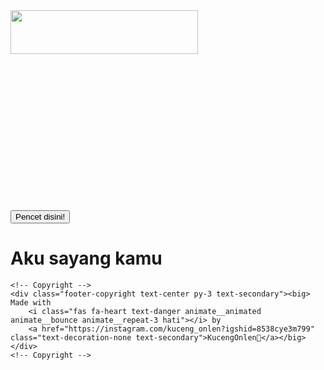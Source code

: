 <!doctype html>
<html lang="en">

<head>
  <!-- Required meta tags -->
  <meta charset="utf-8">
  <meta name="viewport" content="width=device-width, initial-scale=1, shrink-to-fit=no">

  <!-- Bootstrap CSS -->
  <link rel="stylesheet" href="https://cdn.jsdelivr.net/npm/bootstrap@4.5.3/dist/css/bootstrap.min.css"
    integrity="sha384-TX8t27EcRE3e/ihU7zmQxVncDAy5uIKz4rEkgIXeMed4M0jlfIDPvg6uqKI2xXr2" crossorigin="anonymous">
  <link rel='stylesheet' href='https://cdn.jsdelivr.net/npm/sweetalert2@10.8.1/dist/sweetalert2.min.css'>
  <link rel="stylesheet" href="https://cdnjs.cloudflare.com/ajax/libs/animate.css/4.1.1/animate.min.css" />
  <style>
    .kotak {
      margin-top: 250px;
    }
  </style>
  <title>LOVE</title>

</head>
<body>
  <a href="https://instagram.com/kuceng_onlen?igshid=8538cye3m799"> <img src="1.png" style="width:300px;height:70px;"align="middle"/></a>
  <div class="row">
    <div class="col-lg text-center kotak">
      <button type="button" class="btn btn-lg btn-primary tombol py-4 px-5 shadow">Pencet disini!</button>
      <h1 id="teks" class="d-none animate__animated animate__pulse">Aku sayang kamu <i class="fas fa-heart text-danger animate__animated animate__heartBeat animate__repeat-3"></i></h1>
    </div>
  </div>

  <form action="" method="get">
    <input type="hidden" name="by">
  </form>


  <!-- Footer -->
  <footer class="page-footer font-small blue fixed-bottom">

    <!-- Copyright -->
    <div class="footer-copyright text-center py-3 text-secondary"><big> Made with
        <i class="fas fa-heart text-danger animate__animated animate__bounce animate__repeat-3 hati"></i> by
        <a href="https://instagram.com/kuceng_onlen?igshid=8538cye3m799"  class="text-decoration-none text-secondary">KucengOnlen🥴</a></big>
    </div>
    <!-- Copyright -->

  </footer>
  <!-- Footer -->




  <!-- Optional JavaScript; choose one of the two! -->
  <script src="script.js"></script>
  <script src="https://kit.fontawesome.com/61e5120832.js" crossorigin="anonymous"></script>

  <!-- Option 1: jQuery and Bootstrap Bundle (includes Popper) -->
  <script src="https://code.jquery.com/jquery-3.5.1.slim.min.js"
    integrity="sha384-DfXdz2htPH0lsSSs5nCTpuj/zy4C+OGpamoFVy38MVBnE+IbbVYUew+OrCXaRkfj" crossorigin="anonymous">
  </script>
  <script src="https://cdn.jsdelivr.net/npm/bootstrap@4.5.3/dist/js/bootstrap.bundle.min.js"
    integrity="sha384-ho+j7jyWK8fNQe+A12Hb8AhRq26LrZ/JpcUGGOn+Y7RsweNrtN/tE3MoK7ZeZDyx" crossorigin="anonymous">
  </script>
  <script src="https://cdn.jsdelivr.net/npm/sweetalert2@10.8.1/dist/sweetalert2.all.min.js"></script>

  <!-- Option 2: jQuery, Popper.js, and Bootstrap JS
    <script src="https://code.jquery.com/jquery-3.5.1.slim.min.js" integrity="sha384-DfXdz2htPH0lsSSs5nCTpuj/zy4C+OGpamoFVy38MVBnE+IbbVYUew+OrCXaRkfj" crossorigin="anonymous"></script>
    <script src="https://cdn.jsdelivr.net/npm/popper.js@1.16.1/dist/umd/popper.min.js" integrity="sha384-9/reFTGAW83EW2RDu2S0VKaIzap3H66lZH81PoYlFhbGU+6BZp6G7niu735Sk7lN" crossorigin="anonymous"></script>
    <script src="https://cdn.jsdelivr.net/npm/bootstrap@4.5.3/dist/js/bootstrap.min.js" integrity="sha384-w1Q4orYjBQndcko6MimVbzY0tgp4pWB4lZ7lr30WKz0vr/aWKhXdBNmNb5D92v7s" crossorigin="anonymous"></script>
    -->
</body>

</html>

